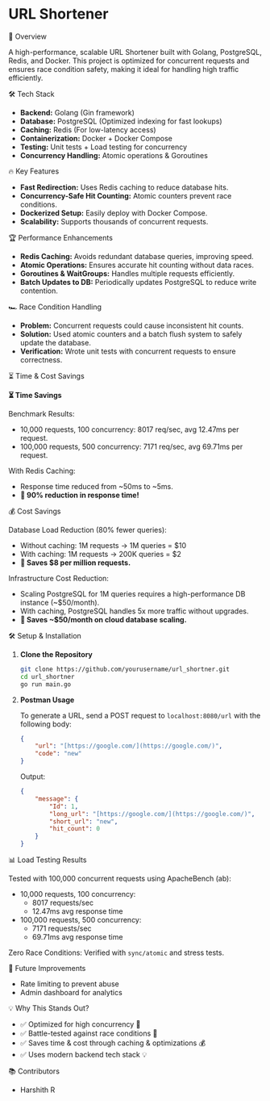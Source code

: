 # URL Shortener

🚀 Overview

A high-performance, scalable URL Shortener built with Golang, PostgreSQL, Redis, and Docker. This project is optimized for concurrent requests and ensures race condition safety, making it ideal for handling high traffic efficiently.

🛠 Tech Stack

*   **Backend:** Golang (Gin framework)
*   **Database:** PostgreSQL (Optimized indexing for fast lookups)
*   **Caching:** Redis (For low-latency access)
*   **Containerization:** Docker + Docker Compose
*   **Testing:** Unit tests + Load testing for concurrency
*   **Concurrency Handling:** Atomic operations & Goroutines

🔥 Key Features

*   **Fast Redirection:** Uses Redis caching to reduce database hits.
*   **Concurrency-Safe Hit Counting:** Atomic counters prevent race conditions.
*   **Dockerized Setup:** Easily deploy with Docker Compose.
*   **Scalability:** Supports thousands of concurrent requests.

🏆 Performance Enhancements

*   **Redis Caching:** Avoids redundant database queries, improving speed.
*   **Atomic Operations:** Ensures accurate hit counting without data races.
*   **Goroutines & WaitGroups:** Handles multiple requests efficiently.
*   **Batch Updates to DB:** Periodically updates PostgreSQL to reduce write contention.

🏎 Race Condition Handling

*   **Problem:** Concurrent requests could cause inconsistent hit counts.
*   **Solution:** Used atomic counters and a batch flush system to safely update the database.
*   **Verification:** Wrote unit tests with concurrent requests to ensure correctness.

⏳ Time & Cost Savings

**⏳ Time Savings**

Benchmark Results:

*   10,000 requests, 100 concurrency: 8017 req/sec, avg 12.47ms per request.
*   100,000 requests, 500 concurrency: 7171 req/sec, avg 69.71ms per request.

With Redis Caching:

*   Response time reduced from ~50ms to ~5ms.
*   **🔹 90% reduction in response time!**

💰 Cost Savings

Database Load Reduction (80% fewer queries):

*   Without caching: 1M requests → 1M queries = $10
*   With caching: 1M requests → 200K queries = $2
*   **🔹 Saves $8 per million requests.**

Infrastructure Cost Reduction:

*   Scaling PostgreSQL for 1M queries requires a high-performance DB instance (~$50/month).
*   With caching, PostgreSQL handles 5x more traffic without upgrades.
*   **🔹 Saves ~$50/month on cloud database scaling.**

🛠 Setup & Installation

1.  **Clone the Repository**

    ```bash
    git clone https://github.com/yourusername/url_shortner.git
    cd url_shortner
    go run main.go
    ```

2.  **Postman Usage**

    To generate a URL, send a POST request to `localhost:8080/url` with the following body:

    ```json
    {
        "url": "[https://google.com/](https://google.com/)",
        "code": "new"
    }
    ```

    Output:

    ```json
    {
        "message": {
            "Id": 1,
            "long_url": "[https://google.com/](https://google.com/)",
            "short_url": "new",
            "hit_count": 0
        }
    }
    ```

📊 Load Testing Results

Tested with 100,000 concurrent requests using ApacheBench (ab):

*   10,000 requests, 100 concurrency:
    *   8017 requests/sec
    *   12.47ms avg response time
*   100,000 requests, 500 concurrency:
    *   7171 requests/sec
    *   69.71ms avg response time

Zero Race Conditions: Verified with `sync/atomic` and stress tests.

🚀 Future Improvements

*   Rate limiting to prevent abuse
*   Admin dashboard for analytics

💡 Why This Stands Out?

*   ✅ Optimized for high concurrency 🚀
*   ✅ Battle-tested against race conditions 🔄
*   ✅ Saves time & cost through caching & optimizations 💰
*   ✅ Uses modern backend tech stack 💡

📚 Contributors

*   Harshith R
